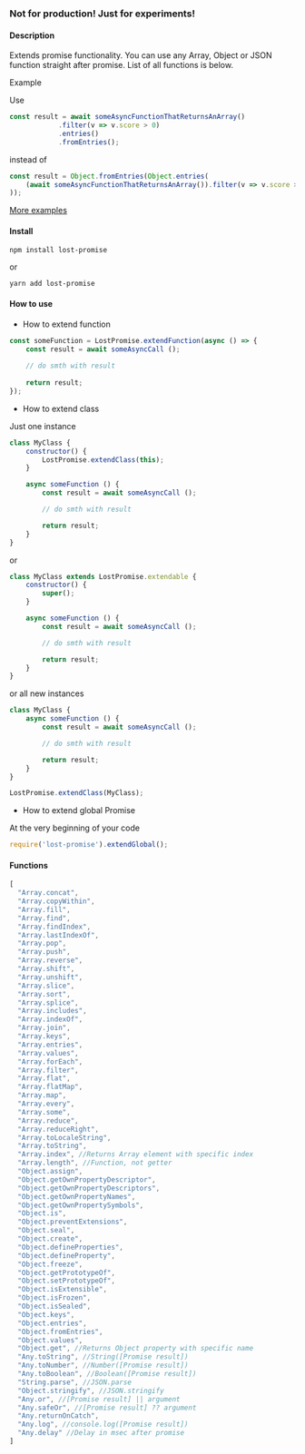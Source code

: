 ### **Not for production! Just for experiments!**

#### Description

Extends promise functionality. You can use any Array, Object or JSON function straight after promise. List of all functions is below.

Example

Use

```javascript
const result = await someAsyncFunctionThatReturnsAnArray()
			.filter(v => v.score > 0)
			.entries()
			.fromEntries();
```

instead of

```javascript
const result = Object.fromEntries(Object.entries(
	(await someAsyncFunctionThatReturnsAnArray()).filter(v => v.score > 0)
));
```

[More examples](./examples)

#### Install

```npm install lost-promise```

or 

```yarn add lost-promise```

#### How to use

* How to extend function

```javascript
const someFunction = LostPromise.extendFunction(async () => {
	const result = await someAsyncCall ();
	
	// do smth with result
	
	return result;
});
```

* How to extend class

Just one instance

```javascript
class MyClass {
	constructor() {
		LostPromise.extendClass(this);
	}

	async someFunction () {
		const result = await someAsyncCall ();

		// do smth with result

		return result;
	}
}
```

or

```javascript
class MyClass extends LostPromise.extendable {
	constructor() {
		super();
	}

	async someFunction () {
		const result = await someAsyncCall ();

		// do smth with result

		return result;
	}
}
```

or all new instances

```javascript
class MyClass {
	async someFunction () {
		const result = await someAsyncCall ();

		// do smth with result

		return result;
	}
}

LostPromise.extendClass(MyClass);
```

* How to extend global Promise

At the very beginning of your code

```javascript
require('lost-promise').extendGlobal();
```
#### Functions

```javascript
[
  "Array.concat",
  "Array.copyWithin",
  "Array.fill",
  "Array.find",
  "Array.findIndex",
  "Array.lastIndexOf",
  "Array.pop",
  "Array.push",
  "Array.reverse",
  "Array.shift",
  "Array.unshift",
  "Array.slice",
  "Array.sort",
  "Array.splice",
  "Array.includes",
  "Array.indexOf",
  "Array.join",
  "Array.keys",
  "Array.entries",
  "Array.values",
  "Array.forEach",
  "Array.filter",
  "Array.flat",
  "Array.flatMap",
  "Array.map",
  "Array.every",
  "Array.some",
  "Array.reduce",
  "Array.reduceRight",
  "Array.toLocaleString",
  "Array.toString",
  "Array.index", //Returns Array element with specific index
  "Array.length", //Function, not getter
  "Object.assign",
  "Object.getOwnPropertyDescriptor",
  "Object.getOwnPropertyDescriptors",
  "Object.getOwnPropertyNames",
  "Object.getOwnPropertySymbols",
  "Object.is",
  "Object.preventExtensions",
  "Object.seal",
  "Object.create",
  "Object.defineProperties",
  "Object.defineProperty",
  "Object.freeze",
  "Object.getPrototypeOf",
  "Object.setPrototypeOf",
  "Object.isExtensible",
  "Object.isFrozen",
  "Object.isSealed",
  "Object.keys",
  "Object.entries",
  "Object.fromEntries",
  "Object.values",
  "Object.get", //Returns Object property with specific name
  "Any.toString", //String([Promise result])
  "Any.toNumber", //Number([Promise result])
  "Any.toBoolean", //Boolean([Promise result])
  "String.parse", //JSON.parse
  "Object.stringify", //JSON.stringify
  "Any.or", //[Promise result] || argument
  "Any.safeOr", //[Promise result] ?? argument
  "Any.returnOnCatch",
  "Any.log", //console.log([Promise result])
  "Any.delay" //Delay in msec after promise
]
```
